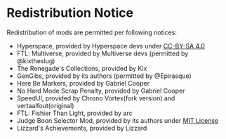 # Redistribution Notice
Redistribution of mods are permitted per following notices:
- Hyperspace, provided by Hyperspace devs under [CC-BY-SA 4.0](https://github.com/FTL-Hyperspace/FTL-Hyperspace/blob/master/LICENSE.md)
- FTL: Multiverse, provided by Multiverse devs (permitted by @kixtheslug)
- The Renegade's Collections, provided by Kix
- GenGibs, provided by its authors (permitted by @Epirasque)
- Here Be Markers, provided by Gabriel Cooper
- No Hard Mode Scrap Penalty, provided by Gabriel Cooper
- SpeedUI, provided by Chrono Vortex(fork version) and vertaalfout(original)
- FTL: Fishier Than Light, provided by arc
- Judge Boon Selector Mod, provided by its authors under [MIT License](https://github.com/benediktwerner/FTL-Multiverse-Judge-Boon-Selector-Mod/blob/master/LICENSE)
- Lizzard's Achievements, provided by Lizzard
